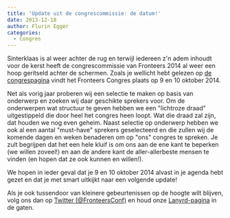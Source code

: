 ```yaml
---
title: 'Update uit de congrescommissie: de datum!'
date: 2013-12-18
author: Flurin Egger
categories:
  - Congres
---
```


Sinterklaas is al weer achter de rug en terwijl iedereen z'n adem inhoudt voor de kerst heeft de congrescommissie van Fronteers 2014 al weer een hoop geritseld achter de schermen. Zoals je wellicht hebt gelezen op [de congrespagina](http://fronteers.nl/congres/2014) vindt het Fronteers Congres plaats op 9 en 10 oktober 2014.

Net als vorig jaar proberen wij een selectie te maken op basis van onderwerp en zoeken wij daar geschikte sprekers voor. Om de onderwerpen wat structuur te geven hebben we een "lichtroze draad" uitgestippeld die door heel het congres heen loopt. Wat die draad zal zijn, dat houden we nog even geheim. Naast selectie op onderwerp hebben we ook al een aantal "must-have" sprekers geselecteerd en die zullen wij de komende dagen en weken benaderen om op "ons" congres te spreken. Je zult begrijpen dat het een hele kluif is om ons aan de ene kant te beperken (we willen zoveel!) en aan de andere kant de aller-allerbeste mensen te vinden (en hopen dat ze ook kunnen en willen!).

We hopen in ieder geval dat je 9 en 10 oktober 2014 alvast in je agenda hebt gezet en dat je met smart uitkijkt naar een volgende update!

Als je ook tussendoor van kleinere gebeurtenissen op de hoogte wilt blijven, volg ons dan op [Twitter (@FronteersConf)](https://twitter.com/fronteersconf) en houd onze [Lanyrd-pagina](http://lanyrd.com/2014/fronteers/) in de gaten.
